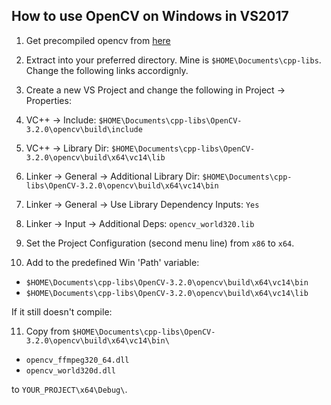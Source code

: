 ## How to use OpenCV on Windows in VS2017

1. Get precompiled opencv from [here](https://sourceforge.net/projects/opencvlibrary/files/opencv-win/)

2. Extract into your preferred directory. Mine is `$HOME\Documents\cpp-libs`. Change the following links accordignly.

3. Create a new VS Project and change the following in Project -> Properties:

4. VC++ -> Include: `$HOME\Documents\cpp-libs\OpenCV-3.2.0\opencv\build\include`
5. VC++ -> Library Dir: `$HOME\Documents\cpp-libs\OpenCV-3.2.0\opencv\build\x64\vc14\lib`

6. Linker -> General -> Additional Library Dir: `$HOME\Documents\cpp-libs\OpenCV-3.2.0\opencv\build\x64\vc14\bin`
7. Linker -> General -> Use Library Dependency Inputs: `Yes`

8. Linker -> Input -> Additional Deps: `opencv_world320.lib`

9. Set the Project Configuration (second menu line) from `x86` to `x64`.

10. Add to the predefined Win 'Path' variable:
  * `$HOME\Documents\cpp-libs\OpenCV-3.2.0\opencv\build\x64\vc14\bin`
  * `$HOME\Documents\cpp-libs\OpenCV-3.2.0\opencv\build\x64\vc14\lib`

If it still doesn't compile:

11. Copy from `$HOME\Documents\cpp-libs\OpenCV-3.2.0\opencv\build\x64\vc14\bin\` 
* `opencv_ffmpeg320_64.dll`
* `opencv_world320d.dll` 

to `YOUR_PROJECT\x64\Debug\`.

